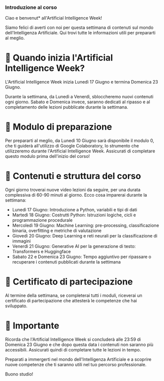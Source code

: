 ### Introduzione al corso

Ciao e benvenut* all'Artificial Intelligence Week!

Siamo felici di averti con noi per questa settimana di contenuti sul mondo dell'Intelligenza Artificiale. Qui trovi tutte le informazioni utili per prepararti al meglio.

# 📌 Quando inizia l'Artificial Intelligence Week?
L'Artificial Intelligence Week inizia Lunedì 17 Giugno e termina Domenica 23 Giugno.

Durante la settimana, da Lunedì a Venerdì, sbloccheremo nuovi contenuti ogni giorno. Sabato e Domenica invece, saranno dedicati al ripasso e al completamento delle lezioni pubblicate durante la settimana.



# 📌 Modulo di preparazione

Per prepararti al meglio, da Lunedì 10 Giugno sarà disponibile il modulo 0, che ti guiderà all'utilizzo di Google Colaboratory, lo strumento che utilizzeremo durante l'Artificial Intelligence Week. Assicurati di completare questo modulo prima dell'inizio del corso!



# 📌 Contenuti e struttura del corso

Ogni giorno troverai nuove video lezioni da seguire, per una durata complessiva di 60-90 minuti al giorno. Ecco cosa imparerai durante la settimana:

- Lunedì 17 Giugno: Introduzione a Python, variabili e tipi di dati
- Martedì 18 Giugno: Costrutti Python: Istruzioni logiche, cicli e programmazione procedurale
- Mercoledì 19 Giugno: Machine Learning: pre-processing, classificazione binaria, overfitting e metriche di valutazione
- Giovedì 20 Giugno: Deep Learning e reti neurali per la classificazione di immagini
- Venerdì 21 Giugno: Generative AI per la generazione di testo: Transformers e Huggingface
- Sabato 22 e Domenica 23 Giugno: Tempo aggiuntivo per ripassare o recuperare i contenuti pubblicati durante la settimana


# 📌 Certificato di partecipazione

Al termine della settimana, se completerai tutti i moduli, riceverai un certificato di partecipazione che attesterà le competenze che hai sviluppato.



# 🚨 Importante

Ricorda che l'Artificial Intelligence Week si concluderà alle 23:59 di Domenica 23 Giugno e che dopo questa data i contenuti non saranno più accessibili. Assicurati quindi di completare tutte le lezioni in tempo.



Preparati a immergerti nel mondo dell'Intelligenza Artificiale e a scoprire nuove competenze che ti saranno utili nel tuo percorso professionale. 



Buono studio!